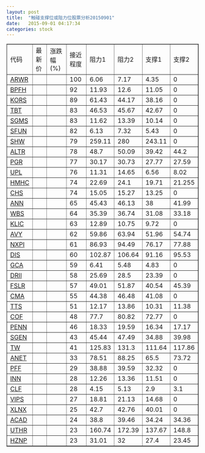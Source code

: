 ```yaml
---
layout: post
title:  "触碰支撑位或阻力位股票分析20150901"
date:   2015-09-01 04:17:34
categories: stock
---
```

<script type="text/javascript">
var stockList = []
stockList.push('gb_arwr');
stockList.push('gb_bpfh');
stockList.push('gb_kors');
stockList.push('gb_tbt');
stockList.push('gb_sgms');
stockList.push('gb_sfun');
stockList.push('gb_shw');
stockList.push('gb_altr');
stockList.push('gb_pgr');
stockList.push('gb_upl');
stockList.push('gb_hmhc');
stockList.push('gb_chs');
stockList.push('gb_ann');
stockList.push('gb_wbs');
stockList.push('gb_klic');
stockList.push('gb_avy');
stockList.push('gb_nxpi');
stockList.push('gb_dis');
stockList.push('gb_gca');
stockList.push('gb_drii');
stockList.push('gb_fslr');
stockList.push('gb_cma');
stockList.push('gb_tts');
stockList.push('gb_cof');
stockList.push('gb_penn');
stockList.push('gb_sgen');
stockList.push('gb_tw');
stockList.push('gb_anet');
stockList.push('gb_pff');
stockList.push('gb_inn');
stockList.push('gb_clf');
stockList.push('gb_vips');
stockList.push('gb_xlnx');
stockList.push('gb_acad');
stockList.push('gb_uthr');
stockList.push('gb_hznp');
</script>
<table border="1">
 <tr>
 <td>代码</td>
 <td>最新价</td>
 <td>涨跌幅(%)</td>
 <td>接近程度</td>
 <td>阻力1</td>
 <td>阻力2</td>
 <td>支撑1</td>
 <td>支撑2</td>
</tr>
  <tr id="arwr" class="red">
  <td><a href="http://stock.finance.sina.com.cn/usstock/quotes/ARWR.html" target="_blank">ARWR</a></td><td></td><td></td><td>100</td><td>6.06</td><td>7.17</td><td>4.35</td><td>0</td></tr>
  <tr id="bpfh" class="red">
  <td><a href="http://stock.finance.sina.com.cn/usstock/quotes/BPFH.html" target="_blank">BPFH</a></td><td></td><td></td><td>92</td><td>11.93</td><td>12.6</td><td>11.05</td><td>0</td></tr>
  <tr id="kors" class="red">
  <td><a href="http://stock.finance.sina.com.cn/usstock/quotes/KORS.html" target="_blank">KORS</a></td><td></td><td></td><td>89</td><td>61.43</td><td>44.17</td><td>38.16</td><td>0</td></tr>
  <tr id="tbt" class="red">
  <td><a href="http://stock.finance.sina.com.cn/usstock/quotes/TBT.html" target="_blank">TBT</a></td><td></td><td></td><td>83</td><td>46.53</td><td>45.67</td><td>42.67</td><td>0</td></tr>
  <tr id="sgms" class="red">
  <td><a href="http://stock.finance.sina.com.cn/usstock/quotes/SGMS.html" target="_blank">SGMS</a></td><td></td><td></td><td>83</td><td>11.62</td><td>13.39</td><td>10.14</td><td>0</td></tr>
  <tr id="sfun" class="green">
  <td><a href="http://stock.finance.sina.com.cn/usstock/quotes/SFUN.html" target="_blank">SFUN</a></td><td></td><td></td><td>82</td><td>6.13</td><td>7.32</td><td>5.43</td><td>0</td></tr>
  <tr id="shw" class="red">
  <td><a href="http://stock.finance.sina.com.cn/usstock/quotes/SHW.html" target="_blank">SHW</a></td><td></td><td></td><td>79</td><td>259.11</td><td>280</td><td>243.11</td><td>0</td></tr>
  <tr id="altr" class="red">
  <td><a href="http://stock.finance.sina.com.cn/usstock/quotes/ALTR.html" target="_blank">ALTR</a></td><td></td><td></td><td>78</td><td>48.7</td><td>50.09</td><td>39.42</td><td>44.2</td></tr>
  <tr id="pgr" class="red">
  <td><a href="http://stock.finance.sina.com.cn/usstock/quotes/PGR.html" target="_blank">PGR</a></td><td></td><td></td><td>77</td><td>30.17</td><td>30.73</td><td>27.77</td><td>27.59</td></tr>
  <tr id="upl" class="green">
  <td><a href="http://stock.finance.sina.com.cn/usstock/quotes/UPL.html" target="_blank">UPL</a></td><td></td><td></td><td>76</td><td>11.31</td><td>14.65</td><td>6.56</td><td>8.02</td></tr>
  <tr id="hmhc" class="red">
  <td><a href="http://stock.finance.sina.com.cn/usstock/quotes/HMHC.html" target="_blank">HMHC</a></td><td></td><td></td><td>74</td><td>22.69</td><td>24.1</td><td>19.71</td><td>21.255</td></tr>
  <tr id="chs" class="red">
  <td><a href="http://stock.finance.sina.com.cn/usstock/quotes/CHS.html" target="_blank">CHS</a></td><td></td><td></td><td>74</td><td>15.05</td><td>15.27</td><td>13.25</td><td>0</td></tr>
  <tr id="ann" class="red">
  <td><a href="http://stock.finance.sina.com.cn/usstock/quotes/ANN.html" target="_blank">ANN</a></td><td></td><td></td><td>65</td><td>45.43</td><td>46.13</td><td>38</td><td>41.99</td></tr>
  <tr id="wbs" class="red">
  <td><a href="http://stock.finance.sina.com.cn/usstock/quotes/WBS.html" target="_blank">WBS</a></td><td></td><td></td><td>64</td><td>35.39</td><td>36.74</td><td>31.08</td><td>33.18</td></tr>
  <tr id="klic" class="red">
  <td><a href="http://stock.finance.sina.com.cn/usstock/quotes/KLIC.html" target="_blank">KLIC</a></td><td></td><td></td><td>63</td><td>12.89</td><td>10.75</td><td>9.72</td><td>0</td></tr>
  <tr id="avy" class="red">
  <td><a href="http://stock.finance.sina.com.cn/usstock/quotes/AVY.html" target="_blank">AVY</a></td><td></td><td></td><td>62</td><td>59.86</td><td>63.94</td><td>51.96</td><td>54.74</td></tr>
  <tr id="nxpi" class="red">
  <td><a href="http://stock.finance.sina.com.cn/usstock/quotes/NXPI.html" target="_blank">NXPI</a></td><td></td><td></td><td>61</td><td>86.93</td><td>94.49</td><td>76.17</td><td>77.88</td></tr>
  <tr id="dis" class="red">
  <td><a href="http://stock.finance.sina.com.cn/usstock/quotes/DIS.html" target="_blank">DIS</a></td><td></td><td></td><td>60</td><td>102.87</td><td>106.64</td><td>91.16</td><td>95.53</td></tr>
  <tr id="gca" class="green">
  <td><a href="http://stock.finance.sina.com.cn/usstock/quotes/GCA.html" target="_blank">GCA</a></td><td></td><td></td><td>59</td><td>6.41</td><td>5.48</td><td>4.83</td><td>0</td></tr>
  <tr id="drii" class="red">
  <td><a href="http://stock.finance.sina.com.cn/usstock/quotes/DRII.html" target="_blank">DRII</a></td><td></td><td></td><td>58</td><td>25.69</td><td>28.5</td><td>23.39</td><td>0</td></tr>
  <tr id="fslr" class="red">
  <td><a href="http://stock.finance.sina.com.cn/usstock/quotes/FSLR.html" target="_blank">FSLR</a></td><td></td><td></td><td>57</td><td>49.01</td><td>51.87</td><td>40.54</td><td>45.39</td></tr>
  <tr id="cma" class="red">
  <td><a href="http://stock.finance.sina.com.cn/usstock/quotes/CMA.html" target="_blank">CMA</a></td><td></td><td></td><td>55</td><td>44.38</td><td>46.48</td><td>41.08</td><td>0</td></tr>
  <tr id="tts" class="red">
  <td><a href="http://stock.finance.sina.com.cn/usstock/quotes/TTS.html" target="_blank">TTS</a></td><td></td><td></td><td>51</td><td>12.17</td><td>13.86</td><td>10.31</td><td>11.38</td></tr>
  <tr id="cof" class="green">
  <td><a href="http://stock.finance.sina.com.cn/usstock/quotes/COF.html" target="_blank">COF</a></td><td></td><td></td><td>48</td><td>77.7</td><td>80.82</td><td>72.77</td><td>0</td></tr>
  <tr id="penn" class="red">
  <td><a href="http://stock.finance.sina.com.cn/usstock/quotes/PENN.html" target="_blank">PENN</a></td><td></td><td></td><td>46</td><td>18.33</td><td>19.59</td><td>16.34</td><td>17.17</td></tr>
  <tr id="sgen" class="green">
  <td><a href="http://stock.finance.sina.com.cn/usstock/quotes/SGEN.html" target="_blank">SGEN</a></td><td></td><td></td><td>43</td><td>45.44</td><td>47.49</td><td>34.88</td><td>39.98</td></tr>
  <tr id="tw" class="green">
  <td><a href="http://stock.finance.sina.com.cn/usstock/quotes/TW.html" target="_blank">TW</a></td><td></td><td></td><td>41</td><td>125.83</td><td>131.3</td><td>111.64</td><td>117.86</td></tr>
  <tr id="anet" class="green">
  <td><a href="http://stock.finance.sina.com.cn/usstock/quotes/ANET.html" target="_blank">ANET</a></td><td></td><td></td><td>33</td><td>78.51</td><td>88.25</td><td>65.5</td><td>73.72</td></tr>
  <tr id="pff" class="green">
  <td><a href="http://stock.finance.sina.com.cn/usstock/quotes/PFF.html" target="_blank">PFF</a></td><td></td><td></td><td>29</td><td>38.88</td><td>39.59</td><td>32.32</td><td>0</td></tr>
  <tr id="inn" class="red">
  <td><a href="http://stock.finance.sina.com.cn/usstock/quotes/INN.html" target="_blank">INN</a></td><td></td><td></td><td>28</td><td>12.26</td><td>13.36</td><td>11.51</td><td>0</td></tr>
  <tr id="clf" class="red">
  <td><a href="http://stock.finance.sina.com.cn/usstock/quotes/CLF.html" target="_blank">CLF</a></td><td></td><td></td><td>28</td><td>4.15</td><td>5.13</td><td>2.9</td><td>3.1</td></tr>
  <tr id="vips" class="red">
  <td><a href="http://stock.finance.sina.com.cn/usstock/quotes/VIPS.html" target="_blank">VIPS</a></td><td></td><td></td><td>27</td><td>18.81</td><td>21.13</td><td>14.68</td><td>0</td></tr>
  <tr id="xlnx" class="red">
  <td><a href="http://stock.finance.sina.com.cn/usstock/quotes/XLNX.html" target="_blank">XLNX</a></td><td></td><td></td><td>25</td><td>42.7</td><td>42.76</td><td>40.01</td><td>0</td></tr>
  <tr id="acad" class="red">
  <td><a href="http://stock.finance.sina.com.cn/usstock/quotes/ACAD.html" target="_blank">ACAD</a></td><td></td><td></td><td>24</td><td>38.8</td><td>39.46</td><td>34.24</td><td>34.36</td></tr>
  <tr id="uthr" class="red">
  <td><a href="http://stock.finance.sina.com.cn/usstock/quotes/UTHR.html" target="_blank">UTHR</a></td><td></td><td></td><td>23</td><td>160.74</td><td>172.39</td><td>137.67</td><td>148.8</td></tr>
  <tr id="hznp" class="red">
  <td><a href="http://stock.finance.sina.com.cn/usstock/quotes/HZNP.html" target="_blank">HZNP</a></td><td></td><td></td><td>23</td><td>31.01</td><td>32</td><td>27.4</td><td>23.45</td></tr>
</table>
